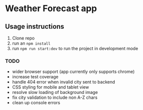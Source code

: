 # Weather Forecast app

## Usage instructions

1. Clone repo
2. run an `npm install`
3. run `npm run start:dev` to run the project in development mode

### TODO

- wider browser support (app currently only supports chrome)
- increase test coverage
- handle 404 error when invalid city sent to backend
- CSS styling for mobile and tablet view
- resolve slow loading of background image
- fix city validation to include non A-Z chars
- clean up console errors
